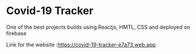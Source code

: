 
# Covid-19 Tracker
One of the best projects builds using Reactjs, HMTL, CSS and deployed on firebase

Link for the website :https://covid-19-tracker-e7a73.web.app

